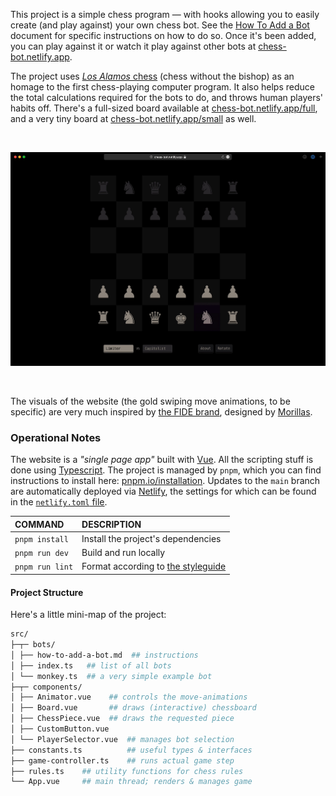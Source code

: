 This project is a simple chess program — with hooks allowing you to easily create (and play against)
your own chess bot. See the [How To Add a Bot](./src/bots/how-to-add-a-bot.md) document for specific
instructions on how to do so. Once it's been added, you can play against it or watch it play against
other bots at [chess-bot.netlify.app](https://chess-bot.netlify.app).

The project uses [_Los Alamos_ chess](https://en.wikipedia.org/wiki/Los_Alamos_chess) (chess without
the bishop) as an homage to the first chess-playing computer program. It also helps reduce the total
calculations required for the bots to do, and throws human players' habits off. There's a full-sized
board available at [chess-bot.netlify.app/full](https://chess-bot.netlify.app/full), and a very tiny
board at [chess-bot.netlify.app/small](https://chess-bot.netlify.app/small) as well.

<br/>

![Example gameplay: the "Limiter" chess bot faces off against the "Capitalist" bot.](./gameplay.gif)

<br/>

The visuals of the website (the gold swiping move animations, to be specific) are very much inspired
by [the FIDE brand](https://tinyurl.com/fide2021), designed by [Morillas](https://www.morillas.com).


### Operational Notes

The website is a _"single page app"_ built with [Vue](https://vuejs.org). All the scripting stuff is
done using [Typescript](https://www.typescriptlang.org). The project is managed by `pnpm`, which you
can find instructions to install here: [pnpm.io/installation](https://pnpm.io/installation). Updates
to the `main` branch are automatically deployed via [Netlify](https://www.netlify.com), the settings
for which can be found in the [`netlify.toml` file](./netlify.toml).

| COMMAND         | DESCRIPTION                                                                    |
|:----------------|:-------------------------------------------------------------------------------|
| `pnpm install`  | Install the project's dependencies                                             |
| `pnpm run dev`  | Build and run locally                                                          |
| `pnpm run lint` | Format according to [the styleguide](https://github.com/GoodbyteCo/Styleguide) |


#### Project Structure

Here's a little mini-map of the project:

```bash
src/
├─┬─ bots/
│ ├── how-to-add-a-bot.md  ## instructions
│ ├── index.ts   ## list of all bots
│ └── monkey.ts  ## a very simple example bot
├─┬─ components/
│ ├── Animator.vue    ## controls the move-animations
│ ├── Board.vue       ## draws (interactive) chessboard
│ ├── ChessPiece.vue  ## draws the requested piece
│ ├── CustomButton.vue
│ └── PlayerSelector.vue  ## manages bot selection
├── constants.ts          ## useful types & interfaces
├── game-controller.ts    ## runs actual game step
├── rules.ts    ## utility functions for chess rules
└── App.vue     ## main thread; renders & manages game
```
